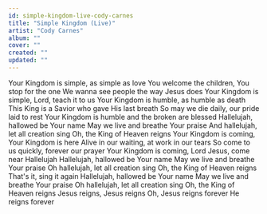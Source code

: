 ```yaml
---
id: simple-kingdom-live-cody-carnes
title: "Simple Kingdom (Live)"
artist: "Cody Carnes"
album: ""
cover: ""
created: ""
updated: ""
---
```


Your Kingdom is simple, as simple as love
You welcome the children, You stop for the one
We wanna see people the way Jesus does
Your Kingdom is simple, Lord, teach it to us
Your Kingdom is humble, as humble as death
This King is a Savior who gave His last breath
So may we die daily, our pride laid to rest
Your Kingdom is humble and the broken are blessed
Hallelujah, hallowed be Your name
May we live and breathe Your praise
And hallelujah, let all creation sing
Oh, the King of Heaven reigns
Your Kingdom is coming, Your Kingdom is here
Alive in our waiting, at work in our tears
So come to us quickly, forever our prayer
Your Kingdom is coming, Lord Jesus, come near
Hallelujah
Hallelujah, hallowed be Your name
May we live and breathe Your praise
Oh hallelujah, let all creation sing
Oh, the King of Heaven reigns
That's it, sing it again
Hallelujah, hallowed be Your name
May we live and breathe Your praise
Oh hallelujah, let all creation sing
Oh, the King of Heaven reigns
Jesus reigns, Jesus reigns
Oh, Jesus reigns forever
He reigns forever